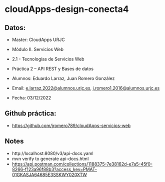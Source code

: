 # cloudApps-design-conecta4

## Datos:
- Master: CloudApps URJC
- Módulo II. Servicios Web
- 2.1 - Tecnologías de Servicios Web
- Práctica 2 – API REST y Bases de datos 

- Alumnos: Eduardo Larraz, Juan Romero González
- Email: e.larraz.2022@alumnos.urjc.es, j.romero1.2016@alumnos.urjc.es
- Fecha: 03/12/2022

## Github práctica:
- https://github.com/jromero789/cloudApps-servicios-web

## Notes
- http://localhost:8080/v3/api-docs.yaml
- mvn verify to generate api-docs.html
- https://api.postman.com/collections/1188375-7e38162d-e7a5-45f0-8266-f123a96f88b3?access_key=PMAT-01GKASJA64685E3SSKWY020XTW
